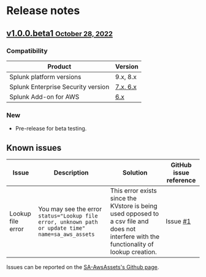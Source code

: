 # Release notes

## [v1.0.0.beta1 <small>October 28, 2022</small>](https://github.com/ZachChristensen28/SA-AwsAssets/releases/tag/v1.0.0.beta1)

### Compatibility

Product | Version
--------- | -------
Splunk platform versions | 9.x, 8.x
Splunk Enterprise Security version | [7.x, 6.x](https://splunkbase.splunk.com/app/263)
Splunk Add-on for AWS | [6.x](https://splunkbase.splunk.com/app/1876)

### New

- Pre-release for beta testing.

## Known issues

Issue | Description | Solution | GitHub issue reference
----- | ----------- | -------- | ----------------------
Lookup file error | You may see the error `status="Lookup file error, unknown path or update time" name=sa_aws_assets` | This error exists since the KVstore is being used opposed to a csv file and does not interfere with the functionality of lookup creation. | Issue [#1](https://github.com/ZachChristensen28/SA-AwsAssets/issues/1)

Issues can be reported on the [SA-AwsAssets's Github page](https://github.com/ZachChristensen28/SA-AwsAssets/issues).
